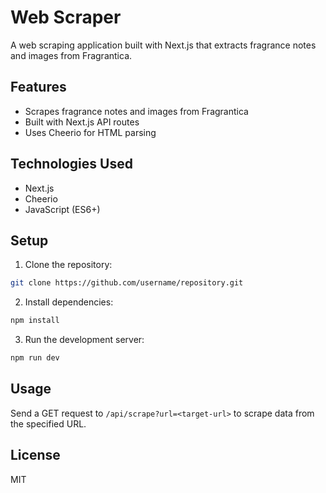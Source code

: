 # Web Scraper
A web scraping application built with Next.js that extracts fragrance notes and images from Fragrantica.

## Features
- Scrapes fragrance notes and images from Fragrantica
- Built with Next.js API routes
- Uses Cheerio for HTML parsing

## Technologies Used
- Next.js
- Cheerio
- JavaScript (ES6+)

## Setup
1. Clone the repository:

```bash
git clone https://github.com/username/repository.git
```

2. Install dependencies:

```bash
npm install
```

3. Run the development server:

```bash
npm run dev
```


## Usage
Send a GET request to `/api/scrape?url=<target-url>` to scrape data from the specified URL.

## License
MIT